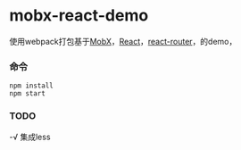 mobx-react-demo
=====================
使用webpack打包基于[MobX](https://mobxjs.github.io/mobx)，[React](https://facebook.github.io/react)，[react-router](https://reacttraining.com/react-router/web/api/HashRouter)，的demo，


### 命令

```
npm install
npm start
```

### TODO

-√ 集成less
